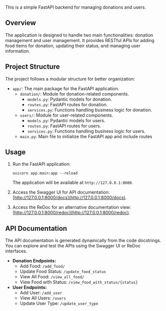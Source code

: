 This is a simple FastAPI backend for managing donations and users.

## Overview

The application is designed to handle two main functionalities: donation management and user management. It provides RESTful APIs for adding food items for donation, updating their status, and managing user information.

## Project Structure

The project follows a modular structure for better organization:

* `app/`: The main package for the FastAPI application.
  * `donation/`: Module for donation-related components.
    * `models.py`: Pydantic models for donation.
    * `routes.py`: FastAPI routes for donation.
    * `services.py`: Functions handling business logic for donation.
  * `users/`: Module for user-related components.
    * `models.py`: Pydantic models for users.
    * `routes.py`: FastAPI routes for users.
    * `services.py`: Functions handling business logic for users.
  * `main.py`: Main file to initialize the FastAPI app and include routes


## Usage

1. Run the FastAPI application:

   ```uvicorn app.main:app --reload ```

   The application will be available at `http://127.0.0.1:8000`.
2. Access the Swagger UI for API documentation: [http://127.0.0.1:8000/docs](http://127.0.0.1:8000/docs).
3. Access the ReDoc for an alternative documentation view: [http://127.0.0.1:8000/redoc](http://127.0.0.1:8000/redoc).

## API Documentation

The API documentation is generated dynamically from the code docstrings. You can explore and test the APIs using the Swagger UI or ReDoc interfaces.

* **Donation Endpoints:**
  * Add Food: `/add_food/`
  * Update Food Status: `/update_food_status`
  * View All Food: `/view_all_food/`
  * View Food with Status: `/view_food_with_status/{status}`
* **User Endpoints:**
  * Add User: `/add_user`
  * View All Users: `/users`
  * Update User Type: `/update_user_type`
